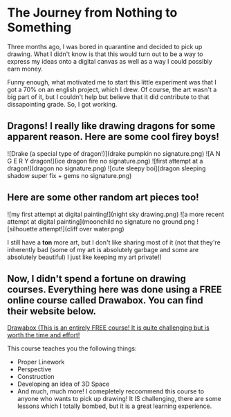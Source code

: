 # The Journey from Nothing to Something

Three months ago, I was bored in quarantine and decided to pick up drawing. What I didn't know is that this would turn out to be a way to express my ideas onto a digital canvas as well as a way I could possibly earn money.

Funny enough, what motivated me to start this little experiment was that I got a 70% on an english project, which I drew. Of course, the art wasn't a big part of it, but I couldn't help but believe that it did contribute to that dissapointing grade. So, I got working.

## Dragons! I really like drawing dragons for some apparent reason. Here are some cool firey boys!
![Drake (a special type of dragon!)](drake pumpkin no signature.png)
![A N G E R Y dragon!](ice dragon fire no signature.png)
![first attempt at a dragon!](dragon no signature.png)
![cute sleepy boi](dragon sleeping shadow super fix + gems no signature.png)
## Here are some other random art pieces too! 
![my first attempt at digital painting!](night sky drawing.png)
![a more recent attempt at digital painting](moonchild no signature no ground.png
![silhouette attempt!](cliff over water.png)

I still have a **ton** more art, but I don't like sharing most of it (not that they're inherently bad (some of my art is absolutely garbage and some are absolutely beautiful) I just like keeping my art private!)

## Now, I didn't spend a fortune on drawing courses. Everything here was done using a FREE online course called Drawabox. You can find their website below.

[Drawabox (This is an entirely FREE course! It is quite challenging but is worth the time and effort!](https://drawabox.com/)

This course teaches you the following things:
- Proper Linework
- Perspective
- Construction
- Developing an idea of 3D Space
- And much, much more!
I comepletely reccommend this course to anyone who wants to pick up drawing! It IS challenging, there are some lessons which I totally bombed, but it is a great learning experience. 


